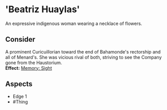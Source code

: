 # 'Beatriz Huaylas'
An expressive indigenous woman wearing a necklace of flowers.
## Consider
A prominent Curicuillorian toward the end of Bahamonde's rectorship and all of Menard's. She was vicious rival of both, striving to see the Company gone from the Haustorium.<br>**Effect:** [Memory: Sight](https://uadaf.theevilroot.xyz/rowenarium/element/mem.sight)
## Aspects
- Edge 1
- #Thing